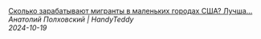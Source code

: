 <!--2024-10-19 15:00:38-->
<div class="yb">
  <a class="nodecor" href="/index.html?rabota/skolko_zarabatyvajut_migranty_v_malenkih_gorodah_ssha_luchshaya_rabota_v_2024">
    <img class="preview" data-videoid="beQfrPiMJhw" src="https://i3.ytimg.com/vi/beQfrPiMJhw/hqdefault.jpg" align="middle" alt="">
  </a>
  <div class="inlbl text">
    <a class="nodecor" href="/index.html?rabota/skolko_zarabatyvajut_migranty_v_malenkih_gorodah_ssha_luchshaya_rabota_v_2024">Сколько зарабатывают мигранты в маленьких городах США? Лучша...</a><br>
    <i class="smaller2">Анатолий Полховский | HandyTeddy </i><br>
    <i class="smaller3">2024-10-19</i>
  </div>
</div>
